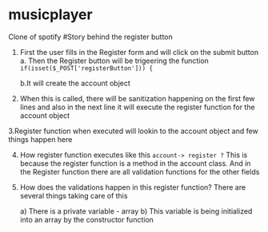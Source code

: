 # musicplayer

Clone of spotify
#Story behind the register button

1. First the user fills in the Register form and will click on the submit button
   a. Then the Register button will be trigeering the function
   `if(isset($_POST['registerButton'])) {`

   b.It will create the account object

2. When this is called, there will be sanitization happening on the first few lines and also in the next line it will
   execute the register function for the account object

3.Register function when executed will lookin to the account object and few things happen here

4. How register function executes like this `account-> register ?` This is because the register function is a method in the account class. And in the Register function there are all validation functions for the other fields

5. How does the validations happen in this register function? There are several things taking care of this

   a) There is a private variable - array
   b) This variable is being initialized into an array by the constructor function
